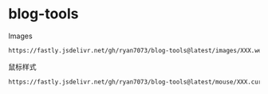 # blog-tools

Images
``` html
https://fastly.jsdelivr.net/gh/ryan7073/blog-tools@latest/images/XXX.webp
```

鼠标样式
``` html
https://fastly.jsdelivr.net/gh/ryan7073/blog-tools@latest/mouse/XXX.cur
```
